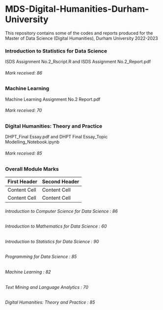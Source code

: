 # MDS-Digital-Humanities-Durham-University
This repository contains some of the codes and reports produced for the Master of Data Science (Digital Humanities), Durham University 2022-2023

### Introduction to Statistics for Data Science
ISDS Assignment No.2_Rscript.R and ISDS Assignment No.2_Report.pdf 
###### Mark received: 86

### Machine Learning
Machine Learning Assignment No.2 Report.pdf
###### Mark received: 70

### Digital Humanities: Theory and Practice
DHPT_Final Essay.pdf and DHPT Final Essay_Topic Modelling_Notebook.ipynb
###### Mark received: 85

### Overall Module Marks

| First Header  | Second Header |
| ------------- | ------------- |
| Content Cell  | Content Cell  |
| Content Cell  | Content Cell  |

###### Introduction to Computer Science for Data Science	: 86 
###### Introduction to Mathematics for Data Science		: 60
###### Introduction to Statistics for Data Science		: 90
###### Programming for Data Science				: 85
###### Machine Learning						: 82
###### Text Mining and Language Analytics			: 70
###### Digital Humanities: Theory and Practice			: 85
	
	
	
	
	
	
	
	
